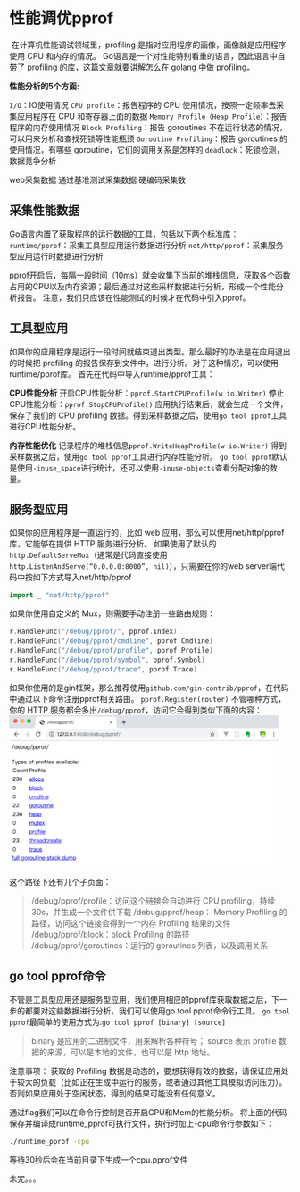 # 性能调优pprof

​	在计算机性能调试领域里，profiling 是指对应用程序的画像，画像就是应用程序使用 CPU 和内存的情况。 Go语言是一个对性能特别看重的语言，因此语言中自带了 profiling 的库，这篇文章就要讲解怎么在 golang 中做 profiling。

**性能分析的5个方面:**

`I/O`：IO使用情况
`CPU profile`：报告程序的 CPU 使用情况，按照一定频率去采集应用程序在 CPU 和寄存器上面的数据
`Memory Profile（Heap Profile）`：报告程序的内存使用情况
`Block Profiling`：报告 goroutines 不在运行状态的情况，可以用来分析和查找死锁等性能瓶颈
`Goroutine Profiling`：报告 goroutines 的使用情况，有哪些 goroutine，它们的调用关系是怎样的
`deadlock`：死锁检测，数据竞争分析



web采集数据
通过基准测试采集数据
硬编码采集数

## 采集性能数据

Go语言内置了获取程序的运行数据的工具，包括以下两个标准库：
`runtime/pprof`：采集工具型应用运行数据进行分析
`net/http/pprof`：采集服务型应用运行时数据进行分析

pprof开启后，每隔一段时间（10ms）就会收集下当前的堆栈信息，获取各个函数占用的CPU以及内存资源；最后通过对这些采样数据进行分析，形成一个性能分析报告。
注意，我们只应该在性能测试的时候才在代码中引入pprof。

## 工具型应用

如果你的应用程序是运行一段时间就结束退出类型。那么最好的办法是在应用退出的时候把 profiling 的报告保存到文件中，进行分析。对于这种情况，可以使用runtime/pprof库。 首先在代码中导入runtime/pprof工具：

**CPU性能分析**
开启CPU性能分析：`pprof.StartCPUProfile(w io.Writer)`
停止CPU性能分析：`pprof.StopCPUProfile()`
应用执行结束后，就会生成一个文件，保存了我们的 CPU profiling 数据。得到采样数据之后，使用`go tool pprof`工具进行CPU性能分析。

**内存性能优化**
记录程序的堆栈信息`pprof.WriteHeapProfile(w io.Writer)`
得到采样数据之后，使用`go tool pprof`工具进行内存性能分析。
`go tool pprof`默认是使用`-inuse_space`进行统计，还可以使用`-inuse-objects`查看分配对象的数量。

## 服务型应用

如果你的应用程序是一直运行的，比如 web 应用，那么可以使用net/http/pprof库，它能够在提供 HTTP 服务进行分析。
如果使用了默认的`http.DefaultServeMux`（通常是代码直接使用 `http.ListenAndServe(“0.0.0.0:8000”, nil)`），只需要在你的web server端代码中按如下方式导入net/http/pprof

```go
import _ "net/http/pprof"
```

如果你使用自定义的 Mux，则需要手动注册一些路由规则：

```go
r.HandleFunc("/debug/pprof/", pprof.Index)
r.HandleFunc("/debug/pprof/cmdline", pprof.Cmdline)
r.HandleFunc("/debug/pprof/profile", pprof.Profile)
r.HandleFunc("/debug/pprof/symbol", pprof.Symbol)
r.HandleFunc("/debug/pprof/trace", pprof.Trace)
```

如果你使用的是gin框架，那么推荐使用`github.com/gin-contrib/pprof`，在代码中通过以下命令注册pprof相关路由。
`pprof.Register(router)`
不管哪种方式，你的 HTTP 服务都会多出`/debug/pprof`，访问它会得到类似下面的内容：
<img src="assets/Pasted image 20230424094737.png" alt="Pasted image 20230424094737" style="zoom:67%;" />

这个路径下还有几个子页面：

> /debug/pprof/profile：访问这个链接会自动进行 CPU profiling，持续 30s，并生成一个文件供下载
> /debug/pprof/heap： Memory Profiling 的路径，访问这个链接会得到一个内存 Profiling 结果的文件
> /debug/pprof/block：block Profiling 的路径
> /debug/pprof/goroutines：运行的 goroutines 列表，以及调用关系

## go tool pprof命令

不管是工具型应用还是服务型应用，我们使用相应的pprof库获取数据之后，下一步的都要对这些数据进行分析，我们可以使用go tool pprof命令行工具。
`go tool pprof`最简单的使用方式为:`go tool pprof [binary] [source]`

> binary 是应用的二进制文件，用来解析各种符号；
> source 表示 profile 数据的来源，可以是本地的文件，也可以是 http 地址。

注意事项： 获取的 Profiling 数据是动态的，要想获得有效的数据，请保证应用处于较大的负载（比如正在生成中运行的服务，或者通过其他工具模拟访问压力）。否则如果应用处于空闲状态，得到的结果可能没有任何意义。

通过flag我们可以在命令行控制是否开启CPU和Mem的性能分析。 将上面的代码保存并编译成runtime_pprof可执行文件，执行时加上-cpu命令行参数如下：

```sh
./runtime_pprof -cpu
```

等待30秒后会在当前目录下生成一个cpu.pprof文件

未完。。。

